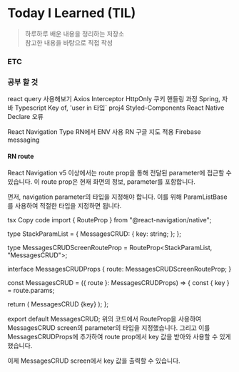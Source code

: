 # Today I Learned (TIL)

> 하루하루 배운 내용을 정리하는 저장소  
> 참고한 내용을 바탕으로 직접 작성

### ETC

### 공부 할 것

react query 사용해보기
Axios Interceptor
HttpOnly 쿠키 핸들링 과정
Spring, 자바
Typescript Key of, 'user in 타입`
proj4
Styled-Components React Native Declare 오류

React Navigation Type
RN에서 ENV 사용
RN 구글 지도 적용
Firebase messaging

#### RN route

React Navigation v5 이상에서는 route prop을 통해 전달된 parameter에 접근할 수 있습니다. 이 route prop은 현재 화면의 정보, parameter를 포함합니다.

먼저, navigation parameter의 타입을 지정해야 합니다. 이를 위해 ParamListBase를 사용하여 적절한 타입을 지정하면 됩니다.

tsx
Copy code
import { RouteProp } from "@react-navigation/native";

type StackParamList = {
MessagesCRUD: {
key: string;
};
};

type MessagesCRUDScreenRouteProp = RouteProp<StackParamList, "MessagesCRUD">;

interface MessagesCRUDProps {
route: MessagesCRUDScreenRouteProp;
}

const MessagesCRUD = ({ route }: MessagesCRUDProps) => {
const { key } = route.params;

return (
<View>
<Text>MessagesCRUD</Text>
<Text>{key}</Text>
</View>
);
};

export default MessagesCRUD;
위의 코드에서 RouteProp을 사용하여 MessagesCRUD screen의 parameter의 타입을 지정했습니다. 그리고 이를 MessagesCRUDProps에 추가하여 route prop에서 key 값을 받아와 사용할 수 있게 했습니다.

이제 MessagesCRUD screen에서 key 값을 출력할 수 있습니다.
